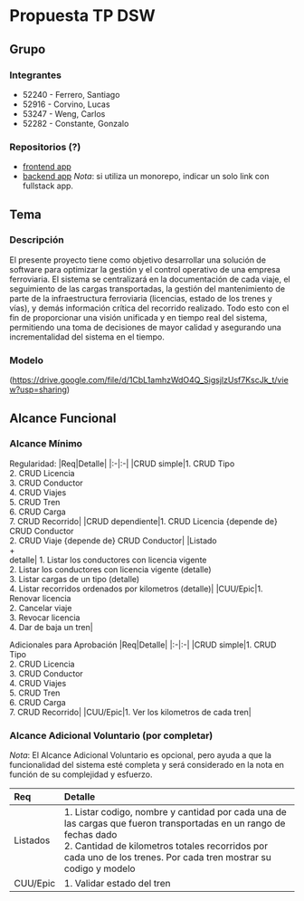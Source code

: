 # Propuesta TP DSW

## Grupo

### Integrantes
* 52240 - Ferrero, Santiago
* 52916 - Corvino, Lucas
* 53247 - Weng, Carlos
* 52282 - Constante, Gonzalo

### Repositorios (?)
* [frontend app](http://hyperlinkToGithubOrGitlab)
* [backend app](http://hyperlinkToGihubOrGitlab)
*Nota*: si utiliza un monorepo, indicar un solo link con fullstack app.



## Tema
### Descripción
El presente proyecto tiene como objetivo desarrollar una solución de software para optimizar la gestión y el control operativo de una empresa ferroviaria. El sistema se centralizará en la documentación de cada viaje, el seguimiento de las cargas transportadas, la gestión del mantenimiento de parte de la infraestructura ferroviaria (licencias, estado de los trenes y vías), y demás información crítica del recorrido realizado. Todo esto con el fin de proporcionar una visión unificada y en tiempo real del sistema, permitiendo una toma de decisiones de mayor calidad y asegurando una incrementalidad del sistema en el tiempo. 

### Modelo
(https://drive.google.com/file/d/1CbL1amhzWdO4Q_SigsjlzUsf7KscJk_t/view?usp=sharing)

## Alcance Funcional

### Alcance Mínimo 

Regularidad:
|Req|Detalle|
|:-|:-|
|CRUD simple|1. CRUD Tipo<br>2. CRUD Licencia<br>3. CRUD Conductor<br>4. CRUD Viajes<br>5. CRUD Tren<br>6. CRUD Carga<br>7. CRUD Recorrido|
|CRUD dependiente|1. CRUD Licencia {depende de} CRUD Conductor<br>2. CRUD Viaje {depende de} CRUD Conductor|
|Listado<br>+<br>detalle| 1. Listar los conductores con licencia vigente<br>2. Listar los conductores con licencia vigente (detalle)<br>3. Listar cargas de un tipo (detalle)<br>4. Listar recorridos ordenados por kilometros (detalle)|
|CUU/Epic|1. Renovar licencia<br>2. Cancelar viaje<br>3. Revocar licencia<br>4. Dar de baja un tren|


Adicionales para Aprobación
|Req|Detalle|
|:-|:-|
|CRUD simple|1. CRUD Tipo<br>2. CRUD Licencia<br>3. CRUD Conductor<br>4. CRUD Viajes<br>5. CRUD Tren<br>6. CRUD Carga<br>7. CRUD Recorrido|
|CUU/Epic|1. Ver los kilometros de cada tren|


### Alcance Adicional Voluntario (por completar)

*Nota*: El Alcance Adicional Voluntario es opcional, pero ayuda a que la funcionalidad del sistema esté completa y será considerado en la nota en función de su complejidad y esfuerzo.

|Req|Detalle|
|:-|:-|
|Listados |1. Listar codigo, nombre y cantidad por cada una de las cargas que fueron transportadas en un rango de fechas dado <br>2. Cantidad de kilometros totales recorridos por cada uno de los trenes. Por cada tren mostrar su codigo y modelo|
|CUU/Epic|1. Validar estado del tren | 

